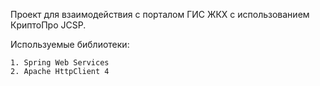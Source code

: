 Проект для взаимодействия с порталом ГИС ЖКХ с использованием КриптоПро JCSP.

Используемые библиотеки:

    1. Spring Web Services
    2. Apache HttpClient 4

    
